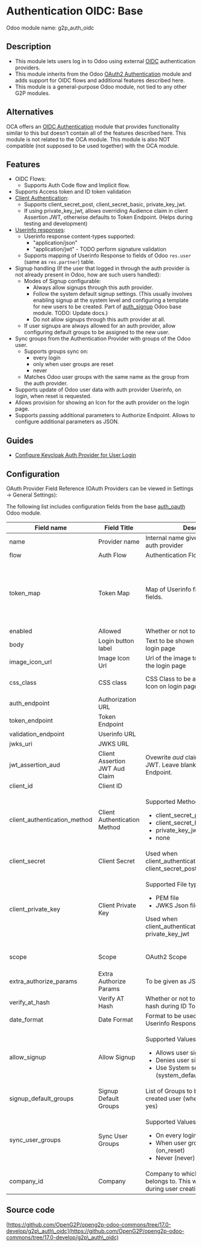 # Authentication OIDC: Base

Odoo module name: g2p\_auth\_oidc

## Description

* This module lets users log in to Odoo using external [OIDC](https://openid.net/specs/openid-connect-core-1\_0.html) authentication providers.
* This module inherits from the Odoo [OAuth2 Authentication](https://github.com/odoo/odoo/tree/17.0/addons/auth\_oauth) module and adds support for OIDC flows and additional features described here.
* This module is a general-purpose Odoo module, not tied to any other G2P modules.

## Alternatives

OCA offers an [OIDC Authentication](https://github.com/OCA/server-auth/tree/17.0/auth\_oidc) module that provides functionality similar to this but doesn't contain all of the features described here. This module is not related to the OCA module. This module is also NOT compatible (not supposed to be used together) with the OCA module.

## Features

* OIDC Flows:
  * Supports Auth Code flow and Implicit flow.
* Supports Access token and ID token validation
* [Client Authentication](https://openid.net/specs/openid-connect-core-1\_0.html#ClientAuthentication):
  * Supports client\_secret\_post, client\_secret\_basic, private\_key\_jwt.
  * If using private\_key\_jwt, allows overriding Audience claim in client Assertion JWT, otherwise defaults to Token Endpoint. (Helps during testing and development)
* [Userinfo responses](https://openid.net/specs/openid-connect-core-1\_0.html#UserInfoResponse):
  * Userinfo response content-types supported:&#x20;
    * "application/json"
    * "application/jwt" - TODO perform signature validation
  * Supports mapping of Userinfo Response to fields of Odoo `res.user` (same as `res.partner`) table.
* Signup handling (If the user that logged in through the auth provider is not already present in Odoo, how are such users handled):
  * Modes of Signup configurable:
    * Always allow signups through this auth provider.
    * Follow the system default signup settings. (This usually involves enabling signup at the system level and configuring a template for new users to be created. Part of [auth\_signup](https://github.com/odoo/odoo/tree/17.0/addons/auth\_signup) Odoo base module. TODO: Update docs.)
    * Do not allow signups through this auth provider at all.
  * If user signups are always allowed for an auth provider, allow configuring default groups to be assigned to the new user.
* Sync groups from the Authentication Provider with groups of the Odoo user.
  * Supports groups sync on:
    * every login
    * only when user groups are reset
    * never
  * Matches Odoo user groups with the same name as the group from the auth provider.
* Supports update of Odoo user data with auth provider Userinfo, on login, when reset is requested.
* Allows provision for showing an Icon for the auth provider on the login page.
* Supports passing additional parameters to Authorize Endpoint. Allows to configure additional parameters as JSON.

## Guides

* [Configure Keycloak Auth Provider for User Login](../../functionality/administration/role-based-access-control/user-guides/configure-keycloak-authentication-provider-for-user-login.md)

## Configuration

OAuth Provider Field Reference (OAuth Providers can be viewed in Settings -> General Settings):

The following list includes configuration fields from the base [auth\_oauth](https://github.com/odoo/odoo/tree/17.0/addons/auth\_oauth) Odoo module.

<table><thead><tr><th width="165">Field name</th><th width="211">Field Title</th><th width="271">Description</th><th>Default Value</th></tr></thead><tbody><tr><td>name</td><td>Provider name</td><td>Internal name given to Identify the auth provider</td><td></td></tr><tr><td>flow</td><td>Auth Flow</td><td>Authentication Flow to be used.</td><td>oauth2</td></tr><tr><td>token_map</td><td>Token Map</td><td>Map of Userinfo fields to Odoo user fields.</td><td><pre class="language-bash"><code class="lang-bash">sub:user_id name:name email:email phone_number:phone birthdate:birthdate gender:gender address:address picture:picture groups:groups
</code></pre></td></tr><tr><td>enabled</td><td>Allowed</td><td>Whether or not to show on login page</td><td></td></tr><tr><td>body</td><td>Login button label</td><td>Text to be shown on the button on login page</td><td></td></tr><tr><td>image_icon_url</td><td>Image Icon Url</td><td>Url of the image to be displayed on the login page</td><td></td></tr><tr><td>css_class</td><td>CSS class</td><td>CSS Class to be assigned to Image Icon on login page</td><td><pre><code>fa fa-fw fa-sign-in text-primary
</code></pre></td></tr><tr><td>auth_endpoint</td><td>Authorization URL</td><td></td><td></td></tr><tr><td>token_endpoint</td><td>Token Endpoint</td><td></td><td></td></tr><tr><td>validation_endpoint</td><td>Userinfo URL</td><td></td><td></td></tr><tr><td>jwks_uri</td><td>JWKS URL</td><td></td><td></td></tr><tr><td>jwt_assertion_aud</td><td>Client Assertion JWT Aud Claim</td><td>Ovewrite <em>aud</em> claim in Client assertion JWT. Leave blank to default to Token Endpoint.</td><td></td></tr><tr><td>client_id</td><td>Client ID</td><td></td><td></td></tr><tr><td>client_authentication_method</td><td>Client Authentication Method</td><td><p>Supported Methods:</p><ul><li>client_secret_post</li><li>client_secret_basic</li><li>private_key_jwt</li><li>none</li></ul></td><td>client_secret_post</td></tr><tr><td>client_secret</td><td>Client Secret</td><td>Used when client_authentication_method is client_secret_post/client_secret_basic.</td><td></td></tr><tr><td>client_private_key</td><td>Client Private Key</td><td><p>Supported File types:</p><ul><li>PEM file</li><li>JWKS Json file</li></ul><p>Used when client_authentication_method is private_key_jwt</p></td><td></td></tr><tr><td>scope</td><td>Scope</td><td>OAuth2 Scope</td><td><pre><code>openid profile email
</code></pre></td></tr><tr><td>extra_authorize_params</td><td>Extra Authorize Params</td><td>To be given as JSON</td><td></td></tr><tr><td>verify_at_hash</td><td>Verify AT Hash</td><td>Whether or not to verify Access Token hash during ID Token validation</td><td>true</td></tr><tr><td>date_format</td><td>Date Format</td><td>Format to be used for parsing dates in Userinfo Response (Like birthdate)</td><td></td></tr><tr><td>allow_signup</td><td>Allow Signup</td><td><p>Supported Values:</p><ul><li>Allows user signup (yes)</li><li>Denies user signup (no)</li><li>Use System settings for signup (system_default)</li></ul></td><td>Allows user signup (yes)</td></tr><tr><td>signup_default_groups</td><td>Signup Default Groups</td><td>List of Groups to be assigned to newly created user (when allow_signup == yes)</td><td></td></tr><tr><td>sync_user_groups</td><td>Sync User Groups</td><td><p>Supported Values:</p><ul><li>On every login (on_login)</li><li>When user groups are reset (on_reset)</li><li>Never (never)</li></ul></td><td>When user groups are reset (on_reset)</td></tr><tr><td>company_id</td><td>Company</td><td>Company to which the auth provider belongs to. This will also be used during user creation while signup.</td><td></td></tr></tbody></table>

## Source code

[https://github.com/OpenG2P/openg2p-odoo-commons/tree/17.0-develop/g2p\_auth\_oidc](https://github.com/OpenG2P/openg2p-odoo-commons/tree/17.0-develop/g2p\_auth\_oidc)
